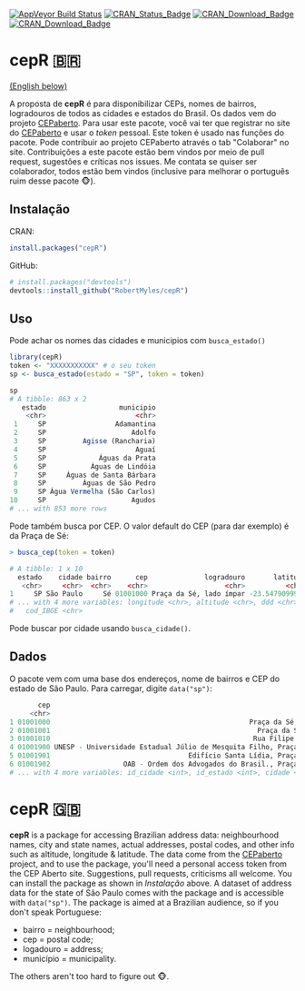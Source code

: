 
<!-- README.md is generated from README.Rmd. Please edit that file -->
[![AppVeyor Build Status](https://ci.appveyor.com/api/projects/status/github/RobertMyles/cepR?branch=master&svg=true)](https://ci.appveyor.com/project/RobertMyles/cepR) [![CRAN\_Status\_Badge](http://www.r-pkg.org/badges/version/cepR)](https://cran.r-project.org/package=cepR) [![CRAN\_Download\_Badge](http://cranlogs.r-pkg.org/badges/cepR)](https://CRAN.R-project.org/package=cepR) [![CRAN\_Download\_Badge](http://cranlogs.r-pkg.org/badges/grand-total/cepR)](https://CRAN.R-project.org/package=cepR)

cepR 🇧🇷
=======

<a href=#uk>(English below)</a>

A proposta de **cepR** é para disponibilizar CEPs, nomes de bairros, logradouros de todos as cidades e estados do Brasil. Os dados vem do projeto [CEPaberto](http://cepaberto.com/). Para usar este pacote, você vai ter que registrar no site do [CEPaberto](http://cepaberto.com/users/register) e usar o *token* pessoal. Este token é usado nas funções do pacote. Pode contribuir ao projeto CEPaberto através o tab "Colaborar" no site. Contribuições a este pacote estão bem vindos por meio de pull request, sugestões e críticas nos issues. Me contata se quiser ser colaborador, todos estão bem vindos (inclusive para melhorar o português ruim desse pacote 🐵).

Instalação
----------

CRAN:

``` r
install.packages("cepR")
```

GitHub:

``` r
# install.packages("devtools")
devtools::install_github("RobertMyles/cepR")
```

Uso
---

Pode achar os nomes das cidades e municipios com `busca_estado()`

``` r
library(cepR)
token <- "XXXXXXXXXXX" # o seu token
sp <- busca_estado(estado = "SP", token = token)

sp
# A tibble: 863 x 2
   estado                  municipio
    <chr>                      <chr>
 1     SP                 Adamantina
 2     SP                     Adolfo
 3     SP         Agisse (Rancharia)
 4     SP                      Aguaí
 5     SP             Águas da Prata
 6     SP           Águas de Lindóia
 7     SP     Águas de Santa Bárbara
 8     SP         Águas de São Pedro
 9     SP Água Vermelha (São Carlos)
10     SP                     Agudos
# ... with 853 more rows
```

Pode também busca por CEP. O valor default do CEP (para dar exemplo) é da Praça de Sé:

``` r
> busca_cep(token = token)

# A tibble: 1 x 10
  estado    cidade bairro      cep              logradouro       latitude
   <chr>     <chr>  <chr>    <chr>                   <chr>          <chr>
1     SP São Paulo     Sé 01001000 Praça da Sé, lado ímpar -23.5479099981
# ... with 4 more variables: longitude <chr>, altitude <chr>, ddd <chr>,
#   cod_IBGE <chr>
```

Pode buscar por cidade usando `busca_cidade()`.

Dados
-----

O pacote vem com uma base dos endereços, nome de bairros e CEP do estado de São Paulo. Para carregar, digite `data("sp")`:

``` r
       cep                                                                   local bairro
     <chr>                                                                   <chr>  <chr>
1 01001000                                                 Praça da Sé, lado ímpar     Sé
2 01001001                                                   Praça da Sé, lado par     Sé
3 01001010                                                  Rua Filipe de Oliveira     Sé
4 01001900 UNESP - Universidade Estadual Júlio de Mesquita Filho, Praça da Sé, 108     Sé
5 01001901                                  Edifício Santa Lídia, Praça da Sé, 371     Sé
6 01001902                  OAB - Ordem dos Advogados do Brasil., Praça da Sé, 385     Sé
# ... with 4 more variables: id_cidade <int>, id_estado <int>, cidade <chr>, estado <chr>
```

<a name="uk">cepR</a> 🇬🇧
========================

**cepR** is a package for accessing Brazilian address data: neighbourhood names, city and state names, actual addresses, postal codes, and other info such as altitude, longitude & latitude. The data come from the [CEPaberto](http://cepaberto.com/) project, and to use the package, you'll need a personal access token from the CEP Aberto site. Suggestions, pull requests, criticisms all welcome. You can install the package as shown in *Instalação* above. A dataset of address data for the state of São Paulo comes with the package and is accessible with `data("sp")`.
The package is aimed at a Brazilian audience, so if you don't speak Portuguese:

-   bairro = neighbourhood;
-   cep = postal code;
-   logadouro = address;
-   município = municipality.

The others aren't too hard to figure out 🐵.
